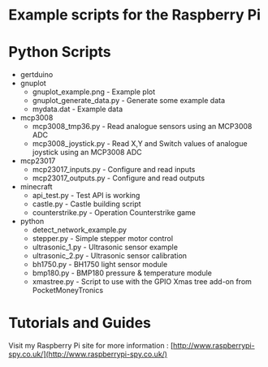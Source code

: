 # Example scripts for the Raspberry Pi

# Python Scripts
* gertduino
* gnuplot
    * gnuplot_example.png      - Example plot
    * gnuplot_generate_data.py - Generate some example data
    * mydata.dat               - Example data
* mcp3008
    * mcp3008_tmp36.py    - Read analogue sensors using an MCP3008 ADC
    * mcp3008_joystick.py - Read X,Y and Switch values of analogue joystick using an MCP3008 ADC
* mcp23017
    * mcp23017_inputs.py  - Configure and read inputs
    * mcp23017_outputs.py - Configure and read outputs
* minecraft
    * api_test.py         - Test API is working
    * castle.py           - Castle building script
    * counterstrike.py    - Operation Counterstrike game
* python
    * detect_network_example.py
    * stepper.py          - Simple stepper motor control
    * ultrasonic_1.py     - Ultrasonic sensor example
    * ultrasonic_2.py     - Ultrasonic sensor calibration
    * bh1750.py           - BH1750 light sensor module
    * bmp180.py           - BMP180 pressure & temperature module
    * xmastree.py         - Script to use with the GPIO Xmas tree add-on from PocketMoneyTronics

# Tutorials and Guides
Visit my Raspberry Pi site for more information :
[http://www.raspberrypi-spy.co.uk/](http://www.raspberrypi-spy.co.uk/)